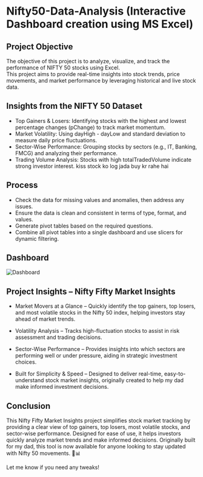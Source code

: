 # Nifty50-Data-Analysis (Interactive Dashboard creation using MS Excel)
## Project Objective
The objective of this project is to analyze, visualize, and track the performance of NIFTY 50 stocks using Excel.												
This project aims to provide real-time insights into stock trends, price movements, and market performance by leveraging historical and live stock data.											
## Insights from the NIFTY 50 Dataset			

- Top Gainers & Losers: Identifying stocks with the highest and lowest percentage changes (pChange) to track market momentum.												
- Market Volatility: Using dayHigh - dayLow and standard deviation to measure daily price fluctuations.												
- Sector-Wise Performance: Grouping stocks by sectors (e.g., IT, Banking, FMCG) and analyzing their performance.												
- Trading Volume Analysis: Stocks with high totalTradedVolume indicate strong investor interest.												kiss stock ko log jada buy kr rahe hai

## Process
- Check the data for missing values and anomalies, then address any issues.
- Ensure the data is clean and consistent in terms of type, format, and values.
- Generate pivot tables based on the required questions.
- Combine all pivot tables into a single dashboard and use slicers for dynamic filtering.
## Dashboard
![Dashboard](https://github.com/user-attachments/assets/5a3ab61b-7a33-4cd3-997e-98810c34ce60)
## Project Insights – Nifty Fifty Market Insights
- Market Movers at a Glance – Quickly identify the top gainers, top losers, and most volatile stocks in the Nifty 50 index, helping investors stay ahead of market trends.

- Volatility Analysis – Tracks high-fluctuation stocks to assist in risk assessment and trading decisions.

- Sector-Wise Performance – Provides insights into which sectors are performing well or under pressure, aiding in strategic investment choices.

- Built for Simplicity & Speed – Designed to deliver real-time, easy-to-understand stock market insights, originally created to help my dad make informed investment decisions.

## Conclusion
This Nifty Fifty Market Insights project simplifies stock market tracking by providing a clear view of top gainers, top losers, most volatile stocks, and sector-wise performance. Designed for ease of use, it helps investors quickly analyze market trends and make informed decisions. Originally built for my dad, this tool is now available for anyone looking to stay updated with Nifty 50 movements. 🚀📊

Let me know if you need any tweaks! 

